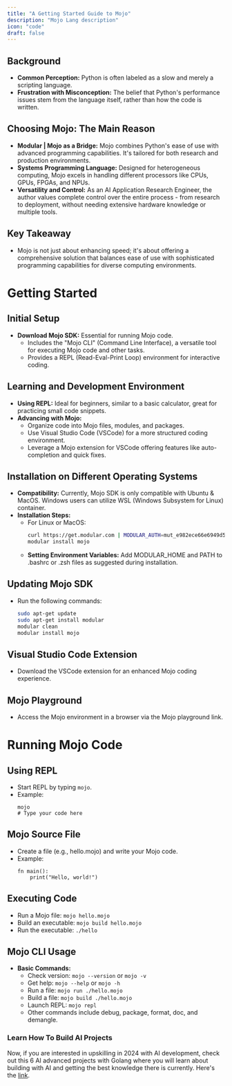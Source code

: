 ```yaml
---
title: "A Getting Started Guide to Mojo"
description: "Mojo Lang description"
icon: "code"
draft: false
---
```


## Background

- **Common Perception:** Python is often labeled as a slow and merely a scripting language.
- **Frustration with Misconception:** The belief that Python's performance issues stem from the language itself, rather than how the code is written.

## Choosing Mojo: The Main Reason

- **Modular | Mojo as a Bridge:** Mojo combines Python's ease of use with advanced programming capabilities. It's tailored for both research and production environments.
- **Systems Programming Language:** Designed for heterogeneous computing, Mojo excels in handling different processors like CPUs, GPUs, FPGAs, and NPUs.
- **Versatility and Control:** As an AI Application Research Engineer, the author values complete control over the entire process - from research to deployment, without needing extensive hardware knowledge or multiple tools.

## Key Takeaway

- Mojo is not just about enhancing speed; it's about offering a comprehensive solution that balances ease of use with sophisticated programming capabilities for diverse computing environments.

# Getting Started

## Initial Setup

- **Download Mojo SDK:** Essential for running Mojo code.
  - Includes the "Mojo CLI" (Command Line Interface), a versatile tool for executing Mojo code and other tasks.
  - Provides a REPL (Read-Eval-Print Loop) environment for interactive coding.

## Learning and Development Environment

- **Using REPL:** Ideal for beginners, similar to a basic calculator, great for practicing small code snippets.
- **Advancing with Mojo:**
  - Organize code into Mojo files, modules, and packages.
  - Use Visual Studio Code (VSCode) for a more structured coding environment.
  - Leverage a Mojo extension for VSCode offering features like auto-completion and quick fixes.

## Installation on Different Operating Systems

- **Compatibility:** Currently, Mojo SDK is only compatible with Ubuntu & MacOS. Windows users can utilize WSL (Windows Subsystem for Linux) container.
- **Installation Steps:**
  - For Linux or MacOS:
    ```bash
    curl https://get.modular.com | MODULAR_AUTH=mut_e982ece66e6949d593f64xxxx sh -
    modular install mojo
    ```
  - **Setting Environment Variables:** Add MODULAR_HOME and PATH to .bashrc or .zsh files as suggested during installation.

## Updating Mojo SDK

- Run the following commands:
  ```bash
  sudo apt-get update
  sudo apt-get install modular
  modular clean
  modular install mojo
  ```

## Visual Studio Code Extension

- Download the VSCode extension for an enhanced Mojo coding experience.

## Mojo Playground

- Access the Mojo environment in a browser via the Mojo playground link.

# Running Mojo Code

## Using REPL

- Start REPL by typing `mojo`.
- Example:
  ```
  mojo
  # Type your code here
  ```

## Mojo Source File

- Create a file (e.g., hello.mojo) and write your Mojo code.
- Example:
  ```mojo
  fn main():
      print("Hello, world!")
  ```

## Executing Code

- Run a Mojo file: `mojo hello.mojo`
- Build an executable: `mojo build hello.mojo`
- Run the executable: `./hello`

## Mojo CLI Usage

- **Basic Commands:**
  - Check version: `mojo --version` or `mojo -v`
  - Get help: `mojo --help` or `mojo -h`
  - Run a file: `mojo run ./hello.mojo`
  - Build a file: `mojo build ./hello.mojo`
  - Launch REPL: `mojo repl`
  - Other commands include debug, package, format, doc, and demangle.

### Learn How To Build AI Projects

Now, if you are interested in upskilling in 2024 with AI development, check out this 6 AI advanced projects with Golang where you will learn about building with AI and getting the best knowledge there is currently. Here's the [link](https://akhilsharmatech.gumroad.com/l/zgxqq).
